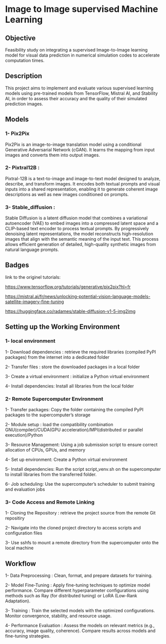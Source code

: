 # Image to Image supervised Machine Learning

## Objective

Feasibility study on integrating a supervised Image-to-Image learning model for visual data prediction in numerical simulation codes to accelerate computation times.


## Description

This project aims to implement and evaluate various supervised learning models using pre-trained models from TensorFlow, Mistral AI, and Stability AI, in order to assess their accuracy and the quality of their simulated prediction images.


## Models

### 1- Pix2Pix 
Pix2Pix is an image-to-image translation model using a conditional Generative Adversarial Network (cGAN).
It learns the mapping from input images and converts them into output images.

### 2- Pixtral12B :
Pixtral-12B is a text-to-image and image-to-text model designed to analyze, describe, and transform images.
It encodes both textual prompts and visual inputs into a shared representation, enabling it to generate coherent image descriptions as well as new images conditioned on prompts.

### 3- Stable_diffusion :
Stable Diffusion is a latent diffusion model that combines a variational autoencoder (VAE) to embed images into a compressed latent space and a CLIP-based text encoder to process textual prompts.
By progressively denoising latent representations, the model reconstructs high-resolution images that align with the semantic meaning of the input text. This process allows efficient generation of detailed, high-quality synthetic images from natural language prompts.


## Badges

link to the originel tutorials:

https://www.tensorflow.org/tutorials/generative/pix2pix?hl=fr

https://mistral.ai/fr/news/unlocking-potential-vision-language-models-satellite-imagery-fine-tuning

https://huggingface.co/radames/stable-diffusion-v1-5-img2img




## Setting up the Working Environment


### 1- local environment

1- Download dependencies : retrieve the required libraries (compiled PyPI packages) from the internet into a dedicated folder 

2- Transfer files : store the downloaded packages in a local folder

3- Create a virtual environment : initialize a Python virtual environment

4- Install dependencies: Install all libraries from the local folder 


### 2- Remote Supercomputer Environment

1- Transfer packages: Copy the folder containing the compiled PyPI packages to the supercomputer’s storage

2- Module setup : load the compatibility combination GNU(compiler)/CUDA(GPU acceleration)/MPI(distributed or parallel execution)/Python 

3- Resource Management: Using a job submission script to ensure correct allocation of CPUs, GPUs, and memory

4- Set up environment: Create a Python virtual environment

5- Install dependencies: Run the script script_venv.sh on the supercomputer to install libraries from the transferred folder.

6- Job scheduling: Use the supercomputer’s scheduler to submit training and evaluation jobs


### 3- Code Access and Remote Linking

1- Cloning the Repository : retrieve the project source from the remote Git repositiry 

2- Navigate into the cloned project directory to access scripts and configuration files

3- Use sshfs to mount a remote directory from the supercomputer onto the local machine




## Workflow 

1- Data Preprocessing :
Clean, format, and prepare datasets for training.

2- Model Fine-Tuning :
Apply fine-tuning techniques to optimize model performance.
Compare different hyperparameter configurations using methods such as Ray (for distributed tuning) or LoRA (Low-Rank Adaptation).

3- Training :
Train the selected models with the optimized configurations.
Monitor convergence, stability, and resource usage.

4- Performance Evaluation :
Assess the models on relevant metrics (e.g., accuracy, image quality, coherence).
Compare results across models and fine-tuning strategies.





